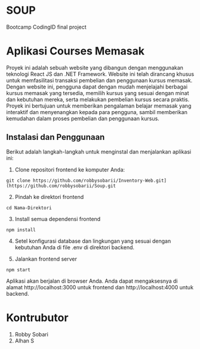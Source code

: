 # SOUP

Bootcamp CodingID final project

# Aplikasi Courses Memasak

Proyek ini adalah sebuah website yang dibangun dengan menggunakan teknologi React JS dan .NET Framework. Website ini telah dirancang khusus untuk memfasilitasi transaksi pembelian dan penggunaan kursus memasak. Dengan website ini, pengguna dapat dengan mudah menjelajahi berbagai kursus memasak yang tersedia, memilih kursus yang sesuai dengan minat dan kebutuhan mereka, serta melakukan pembelian kursus secara praktis. Proyek ini bertujuan untuk memberikan pengalaman belajar memasak yang interaktif dan menyenangkan kepada para pengguna, sambil memberikan kemudahan dalam proses pembelian dan penggunaan kursus.

## Instalasi dan Penggunaan

Berikut adalah langkah-langkah untuk menginstal dan menjalankan aplikasi ini:

1. Clone repositori frontend ke komputer Anda:

```
git clone https://github.com/robbysobarii/Inventory-Web.git](https://github.com/robbysobarii/Soup.git
```
2. Pindah ke direktori frontend
```
cd Nama-Direktori
```
3. Install semua dependensi frontend
```
npm install
```
4. Setel konfigurasi database dan lingkungan yang sesuai dengan kebutuhan Anda di file .env di direktori backend.

5. Jalankan frontend server
```
npm start
```
Aplikasi akan berjalan di browser Anda. Anda dapat mengaksesnya di alamat http://localhost:3000 untuk frontend dan http://localhost:4000 untuk backend.

# Kontrubutor
1. Robby Sobari
2. Alhan S

